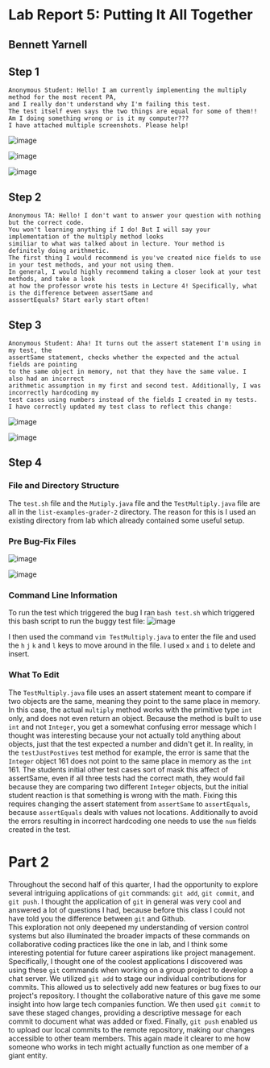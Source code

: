 # Lab Report 5: Putting It All Together
## Bennett Yarnell 



## Step 1

```
Anonymous Student: Hello! I am currently implementing the multiply method for the most recent PA,
and I really don't understand why I'm failing this test.
The test itself even says the two things are equal for some of them!!
Am I doing something wrong or is it my computer???
I have attached multiple screenshots. Please help!
```

![image](ss1.png)

![image](ss2.png)

![image](ss3.png)

## Step 2

```
Anonymous TA: Hello! I don't want to answer your question with nothing but the correct code.
You won't learning anything if I do! But I will say your implementation of the multiply method looks
similiar to what was talked about in lecture. Your method is definitely doing arithmetic.
The first thing I would recommend is you've created nice fields to use in your test methods, and your not using them.
In general, I would highly recommend taking a closer look at your test methods, and take a look
at how the professor wrote his tests in Lecture 4! Specifically, what is the difference between assertSame and
asssertEquals? Start early start often!
```

## Step 3

```
Anonymous Student: Aha! It turns out the assert statement I'm using in my test, the
assertSame statement, checks whether the expected and the actual fields are pointing
to the same object in memory, not that they have the same value. I also had an incorrect
arithmetic assumption in my first and second test. Additionally, I was incorrectly hardcoding my
test cases using numbers instead of the fields I created in my tests. 
I have correctly updated my test class to reflect this change:
```

![image](ss9.png)

![image](ss5.png)

## Step 4

### File and Directory Structure
The `test.sh` file and the `Mutiply.java` file and the `TestMultiply.java` file are all in the `list-examples-grader-2` directory. The reason for this is I used an existing directory from lab which already contained some useful setup. 

### Pre Bug-Fix Files
![image](ss1.png)

![image](ss3.png)

### Command Line Information
To run the test which triggered the bug I ran `bash test.sh` which triggered this bash script to run the buggy test file:
![image](ss8.png)

I then used the command `vim TestMultiply.java` to enter the file and used the `h` `j` `k` and `l` keys to move around in the file. I used `x` and `i` to delete and insert.

### What To Edit
The `TestMultiply.java` file uses an assert statement meant to compare if two objects are the same, meaning they point to the same place in memory. In this case, the actual `multiply` method
works with the primitive type `int` only, and does not even return an object. Because the method is built to use `int` and not `Integer`, you get a somewhat confusing error message which I thought was interesting because your not actually told anything about objects, just that the test expected a number and didn't get it. In reality, in the `testJustPostives` test method for example, the error is same that the `Integer` object 161 does not point to the same place in memory as the 
`int` 161. The students initial other test cases sort of mask this affect of assertSame, even if all three tests had the correct math, they would fail because they are comparing two different `Integer` objects, but the initial student reaction is that something is wrong with the math. Fixing this requires changing the assert statement from `assertSame` to `assertEquals`, because `assertEquals` deals with values not locations. Additionally to avoid the errors resulting in incorrect hardcoding one needs to use the `num` fields created in the test. 


# Part 2
Throughout the second half of this quarter, I had the opportunity to explore several intriguing applications of `git` commands: `git add`, `git commit`, and `git push`. I thought the application of `git` in general was very cool and answered a lot of questions I had, because before this class I could not have told you the difference between `git` and Github.  
This exploration not only deepened my understanding of version control systems but also illuminated the broader impacts of these commands on collaborative coding practices like the one in lab, and I think some interesting potential for future career aspirations like project management. 
Specifically, I thought one of the coolest applications I discovered was using these `git` commands when working on a group project to develop a chat server. We utilized `git add` to stage our individual contributions for commits. This allowed us to selectively add new features or bug fixes to our project's repository. I thought the collaborative nature of this gave me some insight into how large tech companies function. We then used `git commit` to save these staged changes, providing a descriptive message for each commit to document what was added or fixed. Finally, `git push` enabled us to upload our local commits to the remote repository, making our changes accessible to other team members.
This again made it clearer to me how someone who works in tech might actually function as one member of a giant entity. 















